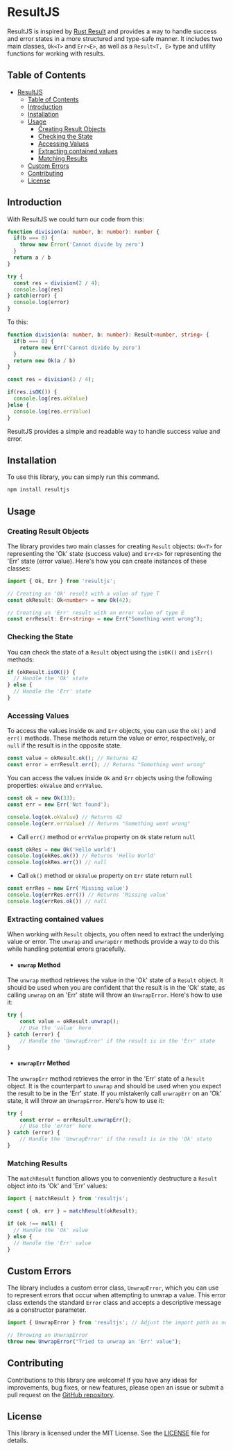 # ResultJS 

ResultJS is inspired by [Rust Result](https://doc.rust-lang.org/std/result/) and provides a way to handle success and error states in a more structured and type-safe manner. It includes two main classes, `Ok<T>` and `Err<E>`, as well as a `Result<T, E>` type and utility functions for working with results. 

## Table of Contents
- [ResultJS](#resultjs)
  - [Table of Contents](#table-of-contents)
  - [Introduction](#introduction)
  - [Installation](#installation)
  - [Usage](#usage)
    - [Creating Result Objects](#creating-result-objects)
    - [Checking the State](#checking-the-state)
    - [Accessing Values](#accessing-values)
    - [Extracting contained values](#extracting-contained-values)
    - [Matching Results](#matching-results)
  - [Custom Errors](#custom-errors)
  - [Contributing](#contributing)
  - [License](#license)

## Introduction

With ResultJS we could turn our code from this:

```typescript
function division(a: number, b: number): number {
  if(b === 0) {
    throw new Error('Cannot divide by zero')
  }
  return a / b
}

try {
  const res = division(2 / 4);
  console.log(res)
} catch(error) {
  console.log(error)
}
```

To this:

```typescript
function division(a: number, b: number): Result<number, string> {
  if(b === 0) {
    return new Err('Cannot divide by zero')
  }
  return new Ok(a / b)
}

const res = division(2 / 4);

if(res.isOK()) {
  console.log(res.okValue)
}else {
  console.log(res.errValue)
}
```

ResultJS provides a simple and readable way to handle success value and error.

## Installation

To use this library, you can simply run this command.

```bash
npm install resultjs
```

## Usage

### Creating Result Objects

The library provides two main classes for creating `Result` objects: `Ok<T>` for representing the 'Ok' state (success value) and `Err<E>` for representing the 'Err' state (error value). Here's how you can create instances of these classes:

```typescript
import { Ok, Err } from 'resultjs';

// Creating an 'Ok' result with a value of type T
const okResult: Ok<number> = new Ok(42);

// Creating an 'Err' result with an error value of type E
const errResult: Err<string> = new Err("Something went wrong");
```

### Checking the State

You can check the state of a `Result` object using the `isOK()` and `isErr()` methods:

```typescript
if (okResult.isOK()) {
  // Handle the 'Ok' state
} else {
  // Handle the 'Err' state
}
```

### Accessing Values

To access the values inside `Ok` and `Err` objects, you can use the `ok()` and `err()` methods. These methods return the value or error, respectively, or `null` if the result is in the opposite state.

```typescript
const value = okResult.ok(); // Returns 42
const error = errResult.err(); // Returns "Something went wrong"
```

You can access the values inside `Ok` and `Err` objects using the following properties: `okValue` and `errValue`.

```typescript
const ok = new Ok(33);
const err = new Err('Not found');

console.log(ok.okValue) // Returns 42
console.log(err.errValue) // Returns "Something went wrong"
```

- Call `err()` method or `errValue` property on `Ok` state return `null`
```typescript
const okRes = new Ok('Hello world')
console.log(okRes.ok()) // Returns 'Hello World'
console.log(okRes.err()) // null
```

- Call `ok()` method or `okValue` property on `Err` state return `null`
```typescript
const errRes = new Err('Missing value')
console.log(errRes.err()) // Returns 'Missing value'
console.log(errRes.ok()) // null
```

### Extracting contained values

When working with `Result` objects, you often need to extract the underlying value or error. The `unwrap` and `unwrapErr` methods provide a way to do this while handling potential errors gracefully.

- #### `unwrap` Method

The `unwrap` method retrieves the value in the 'Ok' state of a `Result` object. It should be used when you are confident that the result is in the 'Ok' state, as calling `unwrap` on an 'Err' state will throw an `UnwrapError`. Here's how to use it:

```typescript
try {
    const value = okResult.unwrap();
    // Use the 'value' here
} catch (error) {
    // Handle the 'UnwrapError' if the result is in the 'Err' state
}
```

- #### `unwrapErr` Method

The `unwrapErr` method retrieves the error in the 'Err' state of a `Result` object. It is the counterpart to `unwrap` and should be used when you expect the result to be in the 'Err' state. If you mistakenly call `unwrapErr` on an 'Ok' state, it will throw an `UnwrapError`. Here's how to use it:

```typescript
try {
    const error = errResult.unwrapErr();
    // Use the 'error' here
} catch (error) {
    // Handle the 'UnwrapError' if the result is in the 'Ok' state
}
```

### Matching Results

The `matchResult` function allows you to conveniently destructure a `Result` object into its 'Ok' and 'Err' values:

```typescript
import { matchResult } from 'resultjs';

const { ok, err } = matchResult(okResult);

if (ok !== null) {
  // Handle the 'Ok' value
} else {
  // Handle the 'Err' value
}
```

## Custom Errors

The library includes a custom error class, `UnwrapError`, which you can use to represent errors that occur when attempting to unwrap a value. This error class extends the standard `Error` class and accepts a descriptive message as a constructor parameter.

```typescript
import { UnwrapError } from 'resultjs'; // Adjust the import path as needed

// Throwing an UnwrapError
throw new UnwrapError("Tried to unwrap an 'Err' value");
```

## Contributing

Contributions to this library are welcome! If you have any ideas for improvements, bug fixes, or new features, please open an issue or submit a pull request on the [GitHub repository](https://github.com/2kas-dev/resultjs).

## License

This library is licensed under the MIT License. See the [LICENSE](LICENSE) file for details.